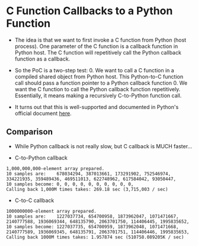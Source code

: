 # C Function Callbacks to a Python Function

* The idea is that we want to first invoke a C function from Python (host
process). One parameter of the C function is a callback function in Python host.
The C function will repetitively call the Python callback function as a
callback.

* So the PoC is a two-step test:
  0. We want to call a C function in a compiled shared object from Python
  host. This Python-to-C function call should pass a function pointer to
  a Python callback function
  0. We want the C function to call the Python callback function repetitively.
  Essentially, it means making a recursively C-to-Python function call.

* It turns out that this is well-supported and documented in Python's official
document [here](https://docs.python.org/3.9/library/ctypes.html#callback-functions).

## Comparison

* While Python callback is not really slow, but C callback is MUCH faster...

* C-to-Python callback
```
1,000,000,000-element array prepared.
10 samples are:    678034294, 387013661, 173291902, 752546974, 334221935, 359489436, 469511013, 622748962, 617584042, 93050447, 
10 samples become: 0, 0, 0, 0, 0, 0, 0, 0, 0, 0, 
Calling back 1,000M times takes: 269.18 sec (3,715,003 / sec)

```

* C-to-C callback
```
1000000000-element array prepared.
10 samples are:    1227037734, 654700958, 1873962047, 1071471667, 2140777588, 1936069344, 648135790, 2063701750, 114406445, 1995835652, 
10 samples become: 1227037735, 654700959, 1873962048, 1071471668, 2140777589, 1936069345, 648135791, 2063701751, 114406446, 1995835653, 
Calling back 1000M times takes: 1.957874 sec (510758.089205K / sec)
```


